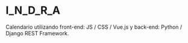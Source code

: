 # I_N_D_R_A
Calendario utilizando front-end: JS / CSS / Vue.js y back-end: Python / Django REST Framework.
